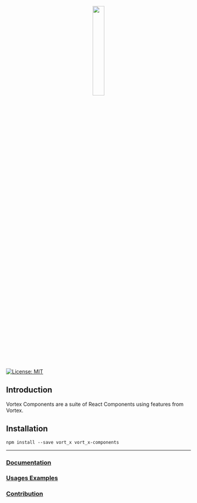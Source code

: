 <!--
  Title: Vortex Components
  Description: And Ethereum Dapp React and Redux tool taking care of transactions, smart contracts and many more !
  Author: mortimr
  -->
<div align="center" >
<img width="25%" src="https://raw.githubusercontent.com/Horyus/vortex-components/master/.assets/vortex-components.png">
</div>

[![License: MIT](https://img.shields.io/badge/License-MIT-yellow.svg)](https://opensource.org/licenses/MIT)

## Introduction

Vortex Components are a suite of React Components using features from Vortex.

## Installation

```
npm install --save vort_x vort_x-components
```

----

### [Documentation](https://vort-x.readthedocs.io/en/master/tutorial#vortex-components)

### [Usages Examples](https://github.com/Horyus/vortex-demo)

### [Contribution](./CONTRIBUTING.md)



